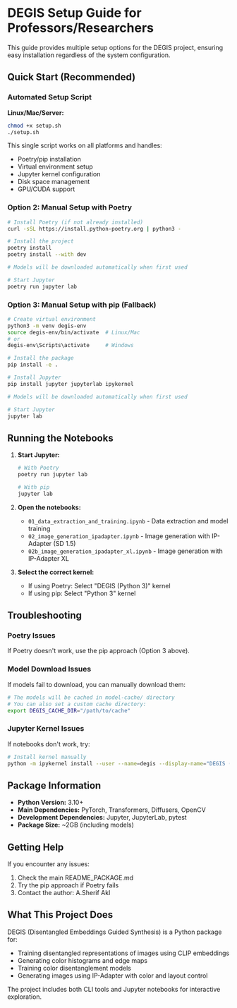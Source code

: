 # DEGIS Setup Guide for Professors/Researchers

This guide provides multiple setup options for the DEGIS project, ensuring easy installation regardless of the system configuration.

## Quick Start (Recommended)

### Automated Setup Script

**Linux/Mac/Server:**
```bash
chmod +x setup.sh
./setup.sh
```

This single script works on all platforms and handles:
- Poetry/pip installation
- Virtual environment setup
- Jupyter kernel configuration
- Disk space management
- GPU/CUDA support

### Option 2: Manual Setup with Poetry

```bash
# Install Poetry (if not already installed)
curl -sSL https://install.python-poetry.org | python3 -

# Install the project
poetry install
poetry install --with dev

# Models will be downloaded automatically when first used

# Start Jupyter
poetry run jupyter lab
```

### Option 3: Manual Setup with pip (Fallback)

```bash
# Create virtual environment
python3 -m venv degis-env
source degis-env/bin/activate  # Linux/Mac
# or
degis-env\Scripts\activate     # Windows

# Install the package
pip install -e .

# Install Jupyter
pip install jupyter jupyterlab ipykernel

# Models will be downloaded automatically when first used

# Start Jupyter
jupyter lab
```

## Running the Notebooks

1. **Start Jupyter:**
   ```bash
   # With Poetry
   poetry run jupyter lab
   
   # With pip
   jupyter lab
   ```

2. **Open the notebooks:**
   - `01_data_extraction_and_training.ipynb` - Data extraction and model training
   - `02_image_generation_ipadapter.ipynb` - Image generation with IP-Adapter (SD 1.5)
   - `02b_image_generation_ipadapter_xl.ipynb` - Image generation with IP-Adapter XL

3. **Select the correct kernel:**
   - If using Poetry: Select "DEGIS (Python 3)" kernel
   - If using pip: Select "Python 3" kernel

## Troubleshooting

### Poetry Issues
If Poetry doesn't work, use the pip approach (Option 3 above).

### Model Download Issues
If models fail to download, you can manually download them:
```bash
# The models will be cached in model-cache/ directory
# You can also set a custom cache directory:
export DEGIS_CACHE_DIR="/path/to/cache"
```

### Jupyter Kernel Issues
If notebooks don't work, try:
```bash
# Install kernel manually
python -m ipykernel install --user --name=degis --display-name="DEGIS (Python 3)"
```

## Package Information

- **Python Version:** 3.10+
- **Main Dependencies:** PyTorch, Transformers, Diffusers, OpenCV
- **Development Dependencies:** Jupyter, JupyterLab, pytest
- **Package Size:** ~2GB (including models)

## Getting Help

If you encounter any issues:
1. Check the main README_PACKAGE.md
2. Try the pip approach if Poetry fails
3. Contact the author: A.Sherif Akl

## What This Project Does

DEGIS (Disentangled Embeddings Guided Synthesis) is a Python package for:
- Training disentangled representations of images using CLIP embeddings
- Generating color histograms and edge maps
- Training color disentanglement models
- Generating images using IP-Adapter with color and layout control

The project includes both CLI tools and Jupyter notebooks for interactive exploration.
